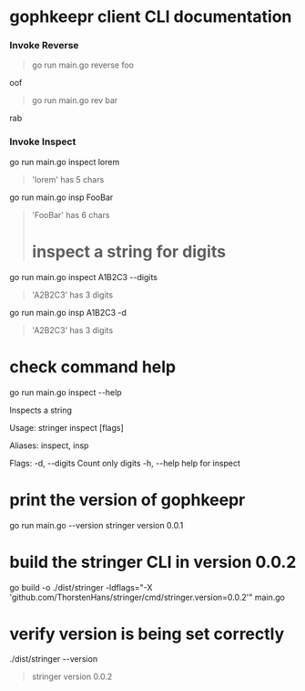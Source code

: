 # gophkeepr client CLI documentation

### Invoke Reverse

> go run main.go reverse foo 

oof

> go run main.go rev bar

rab

### Invoke Inspect
go run main.go inspect lorem
> 'lorem' has 5 chars

go run main.go insp FooBar
> 'FooBar' has 6 chars
> 
> 
> 
> 
> # inspect a string for digits
go run main.go inspect A1B2C3 --digits
> 'A2B2C3' has 3 digits

go run main.go insp A1B2C3 -d
> 'A2B2C3' has 3 digits

# check command help
go run main.go inspect --help

Inspects a string

Usage:
stringer inspect [flags]

Aliases:
inspect, insp

Flags:
-d, --digits   Count only digits
-h, --help     help for inspect


# print the version of gophkeepr
go run main.go --version
stringer version 0.0.1

# build the stringer CLI in version 0.0.2
go build -o ./dist/stringer -ldflags="-X 'github.com/ThorstenHans/stringer/cmd/stringer.version=0.0.2'" main.go

# verify version is being set correctly
./dist/stringer --version
> stringer version 0.0.2